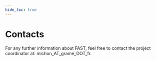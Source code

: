 ```yaml
---
hide_toc: true
---
```


# Contacts

For any further information about FAST, feel free to contact the project coordinator at: michon_AT_grame_DOT_fr.

